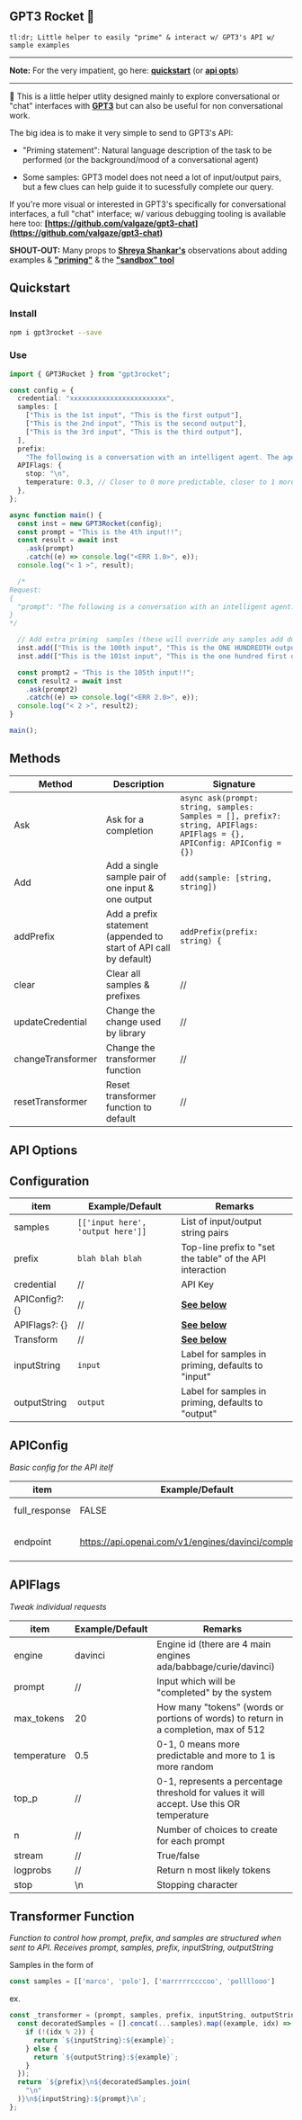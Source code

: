 ## GPT3 Rocket 🚀

```
tl:dr; Little helper to easily "prime" & interact w/ GPT3's API w/ sample examples
```

---

**Note:** For the very impatient, go here: **[quickstart](#quickstart)** (or **[api opts](#api-options)**)

---

🚀 This is a little helper utlity designed mainly to explore conversational or "chat" interfaces with **[GPT3](https://github.com/openai/gpt-3)** but can also be useful for non conversational work.

The big idea is to make it very simple to send to GPT3's API:

- "Priming statement": Natural language description of the task to be performed (or the background/mood of a conversational agent)

- Some samples: GPT3 model does not need a lot of input/output pairs, but a few clues can help guide it to sucessfully complete our query.

If you're more visual or interested in GPT3's specifically for conversational interfaces, a full "chat" interface; w/ various debugging tooling is available here too: **[https://github.com/valgaze/gpt3-chat](https://github.com/valgaze/gpt3-chat)**

**SHOUT-OUT:** Many props to **[Shreya Shankar's](https://github.com/shreyashankar)** observations about adding examples & **["priming"](https://twitter.com/sh_reya/status/1284545996882468864)** & the **["sandbox" tool](https://github.com/shreyashankar/gpt3-sandbox)**

## Quickstart

### Install

```sh
npm i gpt3rocket --save
```

### Use

```ts
import { GPT3Rocket } from "gpt3rocket";

const config = {
  credential: "xxxxxxxxxxxxxxxxxxxxxxxx",
  samples: [
    ["This is the 1st input", "This is the first output"],
    ["This is the 2nd input", "This is the second output"],
    ["This is the 3rd input", "This is the third output"],
  ],
  prefix:
    "The following is a conversation with an intelligent agent. The agent is kind, clever and eager to help",
  APIFlags: {
    stop: "\n",
    temperature: 0.3, // Closer to 0 more predictable, closer to 1 more random/creative
  },
};

async function main() {
  const inst = new GPT3Rocket(config);
  const prompt = "This is the 4th input!!";
  const result = await inst
    .ask(prompt)
    .catch((e) => console.log("<ERR 1.0>", e));
  console.log("< 1 >", result);

  /*
Request:
{
  "prompt": "The following is a conversation with an intelligent agent. The agent is kind, clever and eager to help\ninput:This is the 1st input\noutput:This is the first output\ninput:This is the 2nd input\noutput:This is the second output\ninput:This is the 3rd input\noutput:This is the third output\ninput:This is the 4th input!"
}
*/

  // Add extra priming  samples (these will override any samples add during initialization configuration)
  inst.add(["This is the 100th input", "This is the ONE HUNDREDTH output!"]);
  inst.add(["This is the 101st input", "This is the one hundred first output"]);

  const prompt2 = "This is the 105th input!!";
  const result2 = await inst
    .ask(prompt2)
    .catch((e) => console.log("<ERR 2.0>", e));
  console.log("< 2 >", result2);
}

main();
```

## Methods

| Method            | Description                                                       | Signature                                                                                                               |
| ----------------- | ----------------------------------------------------------------- | ----------------------------------------------------------------------------------------------------------------------- |
| Ask               | Ask for a completion                                              | `async ask(prompt: string, samples: Samples = [], prefix?: string, APIFlags: APIFlags = {}, APIConfig: APIConfig = {})` |
| Add               | Add a single sample pair of one input & one output                | `add(sample: [string, string])`                                                                                         |
| addPrefix         | Add a prefix statement (appended to start of API call by default) | `addPrefix(prefix: string) {`                                                                                           |
| clear             | Clear all samples & prefixes                                      | //                                                                                                                      |
| updateCredential  | Change the change used by library                                 | //                                                                                                                      |
| changeTransformer | Change the transformer function                                   | //                                                                                                                      |
| resetTransformer  | Reset transformer function to default                             | //                                                                                                                      |

## API Options

## Configuration

| item           | Example/Default                   | Remarks                                                   |
| -------------- | --------------------------------- | --------------------------------------------------------- |
| samples        | `[['input here', 'output here']]` | List of input/output string pairs                         |
| prefix         | `blah blah blah`                  | Top-line prefix to "set the table" of the API interaction |
| credential     | //                                | API Key                                                   |
| APIConfig?: {} | //                                | **[See below](#apiconfig)**                               |
| APIFlags?: {}  | //                                | **[See below](#apiflags)**                                |
| Transform      | //                                | **[See below](#transformer-function)**                    |
| inputString    | `input`                           | Label for samples in priming, defaults to "input"         |
| outputString   | `output`                          | Label for samples in priming, defaults to "output"        |

## APIConfig

_Basic config for the API itelf_

| item          | Example/Default                                       | Remarks                                                                                                        |
| ------------- | ----------------------------------------------------- | -------------------------------------------------------------------------------------------------------------- |
| full_response | FALSE                                                 | Flag whether or not completion should return full api response, pr just the text with the output token removed |
| endpoint      | https://api.openai.com/v1/engines/davinci/completions | Defaults to https://api.openai.com/v1/engines/davinci/completions)\* Endpoint                                  |

## APIFlags

_Tweak individual requests_

| item        | Example/Default | Remarks                                                                                   |
| ----------- | --------------- | ----------------------------------------------------------------------------------------- |
| engine      | davinci         | Engine id (there are 4 main engines ada/babbage/curie/davinci)                            |
| prompt      | //              | Input which will be "completed" by the system                                             |
| max_tokens  | 20              | How many "tokens" (words or portions of words) to return in a completion, max of 512      |
| temperature | 0.5             | 0-1, 0 means more predictable and more to 1 is more random                                |
| top_p       | //              | 0-1, represents a percentage threshold for values it will accept. Use this OR temperature |
| n           | //              | Number of choices to create for each prompt                                               |
| stream      | //              | True/false                                                                                |
| logprobs    | //              | Return n most likely tokens                                                               |
| stop        | \n              | Stopping character                                                                        |

## Transformer Function

_Function to control how prompt, prefix, and samples are structured when sent to API. Receives prompt, samples, prefix, inputString, outputString_

Samples in the form of

```ts
const samples = [['marco', 'polo'], ['marrrrrccccoo', 'pollllooo']
```

ex.

```ts
const _transformer = (prompt, samples, prefix, inputString, outputString) => {
  const decoratedSamples = [].concat(...samples).map((example, idx) => {
    if (!(idx % 2)) {
      return `${inputString}:${example}`;
    } else {
      return `${outputString}:${example}`;
    }
  });
  return `${prefix}\n${decoratedSamples.join(
    "\n"
  )}\n${inputString}:${prompt}\n`;
};
```
